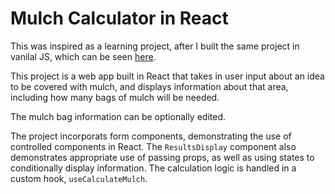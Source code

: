 # Mulch Calculator in React
This was inspired as a learning project, after I built the same project in vanilal JS, which can be seen [here](https://github.com/ChaseTramel/mulch-calculator-js).

This project is a web app built in React that takes in user input about an idea to be covered with mulch, and displays information about that area, including how many bags of mulch will be needed.

The mulch bag information can be optionally edited.

The project incorporats form components, demonstrating the use of controlled components in React. The `ResultsDisplay` component also demonstrates appropriate use of passing props, as well as using states to conditionally display information. The calculation logic is handled in a custom hook, `useCalculateMulch`.